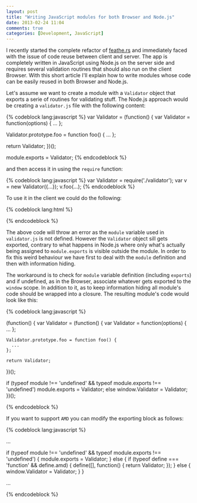 ```yaml
---
layout: post
title: "Writing JavaScript modules for both Browser and Node.js"
date: 2013-02-24 11:04
comments: true
categories: [Development, JavaScript]
---
```


I recently started the complete refactor of [feathe.rs](http://feathe.rs "Feathers, blogless writing since 2012") and immediately faced with the issue of code reuse between client and server. The app is completely written in JavaScript using Node.js on the server side and requires several validation routines that should also run on the client Browser. With this short article I'll explain how to write modules whose code can be easily reused in both Browser and Node.js.

<!-- more-->

Let's assume we want to create a module with a `Validator` object that exports a serie of routines for validating stuff. The Node.js approach would be creating a `validator.js` file with the following content:

{% codeblock lang:javascript %}
var Validator = (function() {
  var Validator = function(options) {
    ...
  };

  Validator.prototype.foo = function foo() {
    ...
  };

  return Validator;
})();

module.exports = Validator;
{% endcodeblock %}

and then access it in using the `require` function:

{% codeblock lang:javascript %}
var Validator = require('./validator');
var v = new Validator({...});
v.foo(...);
{% endcodeblock %}

To use it in the client we could do the following:

{% codeblock lang:html %}
<script src="validator.js"></script>
<script>
  var v = new Validator({...});
  v.foo(...);
</script>
{% endcodeblock %}

The above code will throw an error as the `module` variable used in `validator.js` is not defined. However the `Validator` object sill gets exported, contrary to what happens in Node.js where only what's actually being assigned to `module.exports` is visible outside the module. In order to fix this weird behaviour we have first to deal with the `module` definition and then with information hiding.

The workaround is to check for `module` variable definition (including `exports`) and if undefined, as in the Browser, associate whatever gets exported to the `window` scope. In addition to it, as to keep information hiding all module's code should be wrapped into a closure. The resulting module's code would look like this:

{% codeblock lang:javascript %}

(function() {
  var Validator = (function() {
    var Validator = function(options) {
      ...
    };

    Validator.prototype.foo = function foo() {
      ...
    };

    return Validator;
  })();

  if (typeof module !== 'undefined' && typeof module.exports !== 'undefined')
    module.exports = Validator;
  else
    window.Validator = Validator;
})();

{% endcodeblock %}

If you want to support `AMD` you can modify the exporting block as follows:

{% codeblock lang:javascript %}

  ...

  if (typeof module !== 'undefined' && typeof module.exports !== 'undefined') {
    module.exports = Validator;
  }
  else {
    if (typeof define === 'function' && define.amd) {
      define([], function() {
        return Validator;
      });
    }
    else {
      window.Validator = Validator;
    }
  }

  ...

{% endcodeblock %}